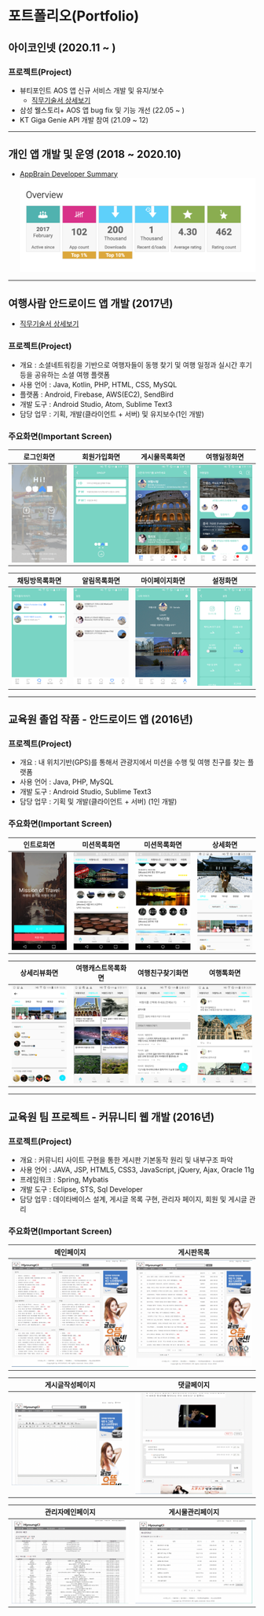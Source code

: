 # 포트폴리오(Portfolio)
## 아이코인넷 (2020.11 ~  )

### 프로젝트(Project)
- 뷰티포인트 AOS 앱 신규 서비스 개발 및 유지/보수
   - [직무기술서 상세보기](https://github.com/DevPark0422/career-description-beautypoint/blob/main/README.md)
- 삼성 웰스토리+ AOS 앱 bug fix 및 기능 개선 (22.05 ~ )
- KT Giga Genie API 개발 참여 (21.09 ~ 12)

---
## 개인 앱 개발 및 운영 (2018 ~ 2020.10)
- [AppBrain Developer Summary](https://www.appbrain.com/dev/86GRAM/)
![AppBrain](/images/20210905_app_ranking.png)

---

## 여행사람 안드로이드 앱 개발 (2017년)
- [직무기술서 상세보기](https://github.com/DevPark0422/career-description-travelzoo/blob/main/README.md)
### 프로젝트(Project)
- 개요 : 소셜네트워킹을 기반으로 여행자들이 동행 찾기 및 여행 일정과 실시간 후기 등을 공유하는 소셜 여행 플랫폼
- 사용 언어 : Java, Kotlin, PHP, HTML, CSS, MySQL
- 플랫폼 : Android, Firebase, AWS(EC2), SendBird
- 개발 도구 : Android Studio, Atom, Sublime Text3
- 담당 업무 : 기획, 개발(클라이언트 + 서버) 및 유지보수(1인 개발)
### 주요화면(Important Screen)
<!--| 게시물작성 | 여행일정등록(채팅방생성) | 채팅 | 훑어보기 |
| ----- | ---- | ----- | ---- |
|![여행사람 글쓰기](https://github.com/DevPark0422/career-description-travelzoo/blob/main/images/01_feed_write.gif)| ![여행사람 여행일정 등록](https://github.com/DevPark0422/career-description-travelzoo/blob/main/images/02_create_chat.gif) |![여행사람 채팅](https://github.com/DevPark0422/career-description-travelzoo/blob/main/images/03_chating.gif)| ![여행사람 전체보기](https://github.com/DevPark0422/career-description-travelzoo/blob/main/images/04_comment.gif) | -->

| 로그인화면 | 회원가입화면 | 게시물목록화면 | 여행일정화면 |
| ----- | ---- | ----- | ---- |
| ![로그인화면](https://github.com/DevPark0422/career-description-travelzoo/blob/main/images/01_login.png) | ![회원가입화면](https://github.com/DevPark0422/career-description-travelzoo/blob/main/images/02_signup.png) | ![게시물화면](https://github.com/DevPark0422/career-description-travelzoo/blob/main/images/03_feed.png) | ![여행일정화면](https://github.com/DevPark0422/career-description-travelzoo/blob/main/images/04_list.png) |

| 채팅방목록화면 | 알림목록화면 | 마이페이지화면 | 설정화면 |
| ----- | ---- | ----- | ---- |
| ![채팅방목록화면](https://github.com/DevPark0422/career-description-travelzoo/blob/main/images/05_chat.png) | ![알림목록화면](https://github.com/DevPark0422/career-description-travelzoo/blob/main/images/06_notice.png) | ![마이페이지화면](https://github.com/DevPark0422/career-description-travelzoo/blob/main/images/07_mypage.png) | ![설정화면](https://github.com/DevPark0422/career-description-travelzoo/blob/main/images/08_setting.png) |

---

## 교육원 졸업 작품 - 안드로이드 앱 (2016년)
### 프로젝트(Project)
- 개요 : 내 위치기반(GPS)를 통해서 관광지에서 미션을 수행 및 여행 친구를 찾는 플랫폼
- 사용 언어 : Java, PHP, MySQL
- 개발 도구 : Android Studio, Sublime Text3
- 담당 업무 : 기획 및 개발(클라이언트 + 서버) (1인 개발)

### 주요화면(Important Screen)
| 인트로화면 | 미션목록화면  | 미션목록화면 | 상세화면 |
| ----- | ---- | ----- | ---- |
| ![인트로화면](/images/2016_app_01.png) | ![미션목록](/images/2016_app_02.png) | ![미션목록](/images/2016_app_05.png) | ![미션상세](/images/2016_app_03.png) |

| 상세리뷰화면 | 여행캐스트목록화면 | 여행친구찾기화면 | 여행톡화면 |
| ----- | ---- | ----- | ---- |
| ![미션상세댓글](/images/2016_app_04.png) | ![캐스트목록](/images/2016_app_06.png) | ![여행친구찾기](/images/2016_app_07.png) | ![여행톡](/images/2016_app_08.png) |
---

## 교육원 팀 프로젝트 - 커뮤니티 웹 개발 (2016년)
### 프로젝트(Project)
- 개요 : 커뮤니티 사이트 구현을 통한 게시판 기본동작 원리 및 내부구조 파악
- 사용 언어 : JAVA, JSP, HTML5, CSS3, JavaScript, jQuery, Ajax, Oracle 11g  
- 프레임워크 : Spring, Mybatis
- 개발 도구 : Eclipse, STS, Sql Developer
- 담당 업무 : 데이타베이스 설계, 게시글 목록 구현, 관리자 페이지, 회원 및 게시글 관리

### 주요화면(Important Screen)
| 메인페이지 | 게시판목록 |
| ----- |  ----- | 
|![웹 메인페이지](/images/2016_web_01.png)|![웹 게시판목록](/images/2016_web_02.png) |

| 게시글작성페이지 | 댓글페이지 |
| ----- |  ----- | 
|![웹 게시글작성](/images/2016_web_03.png)|![웹 댓글목록](/images/2016_web_04.png) |

| 관리자메인페이지 | 게시물관리페이지 |
| ----- |  ----- | 
|![웹 관리자페이지](/images/2016_web_05.png)|![웹 게시물관리페이지](/images/2016_web_06.png) |
